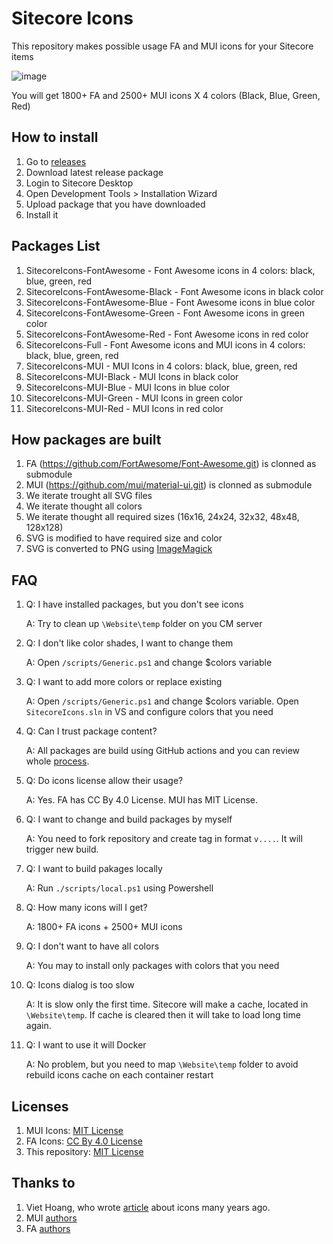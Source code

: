 # Sitecore Icons

This repository makes possible usage FA and MUI icons for your Sitecore items

![image](https://user-images.githubusercontent.com/647813/175667101-3fa94782-6882-47d3-ade4-cb45353ce9a0.png)


You will get 1800+ FA and 2500+ MUI icons X 4 colors (Black, Blue, Green, Red)


## How to install

1. Go to [releases](https://github.com/Antonytm/sitecore-icons/releases)
1. Download latest release package
1. Login to Sitecore Desktop
1. Open Development Tools > Installation Wizard
1. Upload package that you have downloaded
1. Install it

## Packages List

1. SitecoreIcons-FontAwesome - Font Awesome icons in 4 colors: black, blue, green, red
1. SitecoreIcons-FontAwesome-Black - Font Awesome icons in black color
1. SitecoreIcons-FontAwesome-Blue - Font Awesome icons in blue color
1. SitecoreIcons-FontAwesome-Green - Font Awesome icons in green color
1. SitecoreIcons-FontAwesome-Red - Font Awesome icons in red color
1. SitecoreIcons-Full - Font Awesome icons and MUI icons in 4 colors: black, blue, green, red
1. SitecoreIcons-MUI - MUI Icons in 4 colors: black, blue, green, red
1. SitecoreIcons-MUI-Black - MUI Icons in black color
1. SitecoreIcons-MUI-Blue - MUI Icons in blue color
1. SitecoreIcons-MUI-Green - MUI Icons in green color
1. SitecoreIcons-MUI-Red - MUI Icons in red color

## How packages are built

1. FA (https://github.com/FortAwesome/Font-Awesome.git) is clonned as submodule
1. MUI (https://github.com/mui/material-ui.git) is clonned as submodule
1. We iterate trought all SVG files
1. We iterate thought all colors
1. We iterate thought all required sizes (16x16, 24x24, 32x32, 48x48, 128x128)
1. SVG is modified to have required size and color
1. SVG is converted to PNG using [ImageMagick](https://imagemagick.org/index.php)

## FAQ

1. Q: I have installed packages, but you don't see icons

   A: Try to clean up `\Website\temp` folder on you CM server

1. Q: I don't like color shades, I want to change them

   A: Open `/scripts/Generic.ps1` and change $colors variable

1. Q: I want to add more colors or replace existing

   A: Open `/scripts/Generic.ps1` and change $colors variable. Open `SitecoreIcons.sln` in VS and configure colors that you need

1. Q: Can I trust package content?

   A: All packages are build using GitHub actions and you can review whole [process](https://github.com/Antonytm/sitecore-icons/actions).

1. Q: Do icons license allow their usage?

   A: Yes. FA has CC By 4.0 License. MUI has MIT License.
   
1. Q: I want to change and build packages by myself

   A: You need to fork repository and create tag in format `v....`. It will trigger new build.

1. Q: I want to build pakages locally

   A: Run `./scripts/local.ps1` using Powershell

1. Q: How many icons will I get?

   A: 1800+ FA icons + 2500+ MUI icons
   
1. Q: I don't want to have all colors

   A: You may to install only packages with colors that you need

1. Q: Icons dialog is too slow

   A: It is slow only the first time. Sitecore will make a cache, located in `\Website\temp`. If cache is cleared then it will take to load long time again.

1. Q: I want to use it will Docker

   A: No problem, but you need to map `\Website\temp` folder to avoid rebuild icons cache on each container restart


## Licenses

1. MUI Icons: [MIT License](https://github.com/mui/material-ui/blob/master/LICENSE)
1. FA Icons: [CC By 4.0 License](https://github.com/FortAwesome/Font-Awesome/blob/6.x/LICENSE.txt)
1. This repository: [MIT License](https://opensource.org/licenses/MIT)

## Thanks to

1. Viet Hoang, who wrote [article](https://buoctrenmay.com/2017/06/17/how-to-inject-the-custom-icons-to-sitecore-8/) about icons many years ago.
1. MUI [authors](https://github.com/muicss/mui/blob/master/AUTHORS.txt)
1. FA [authors](https://rstudio.github.io/fontawesome/authors.html)
